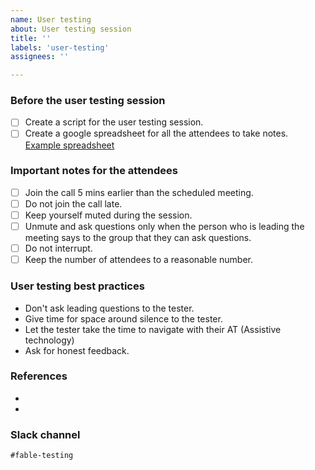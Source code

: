 ```yaml
---
name: User testing
about: User testing session
title: ''
labels: 'user-testing'
assignees: ''

---
```

### Before the user testing session
- [ ] Create a script for the user testing session.
- [ ] Create a google spreadsheet for all the attendees to take notes. [Example spreadsheet](https://docs.google.com/spreadsheets/d/1uWYxeG52MEjlNhBh4Ap48RC55i67Z9jEsTIhdRhzAR0/edit?gid=772532589#gid=772532589)

### Important notes for the attendees
- [ ] Join the call 5 mins earlier than the scheduled meeting.
- [ ] Do not join the call late.
- [ ] Keep yourself muted during the session.
- [ ] Unmute and ask questions only when the person who is leading the meeting says to the group that they can ask questions. 
- [ ] Do not interrupt.
- [ ] Keep the number of attendees to a reasonable number.

### User testing best practices
- Don't ask leading questions to the tester.
- Give time for space around silence to the tester.
- Let the tester take the time to navigate with their AT (Assistive technology)
- Ask for honest feedback. 

### References
- 
- 

### Slack channel

`#fable-testing`